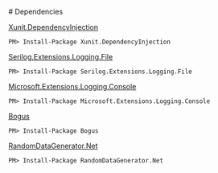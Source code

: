 ﻿﻿# Dependencies

[Xunit.DependencyInjection](https://www.nuget.org/packages/Xunit.DependencyInjection/)
```console
PM> Install-Package Xunit.DependencyInjection
```

[Serilog.Extensions.Logging.File](https://www.nuget.org/packages/Serilog.Extensions.Logging.File)
```console
PM> Install-Package Serilog.Extensions.Logging.File
```

[Microsoft.Extensions.Logging.Console](https://www.nuget.org/packages/Microsoft.Extensions.Logging.Console)
```console
PM> Install-Package Microsoft.Extensions.Logging.Console
```

[Bogus](https://www.nuget.org/packages/Bogus)
```console
PM> Install-Package Bogus
```

[RandomDataGenerator.Net](https://www.nuget.org/packages/RandomDataGenerator.Net)
```console
PM> Install-Package RandomDataGenerator.Net
```